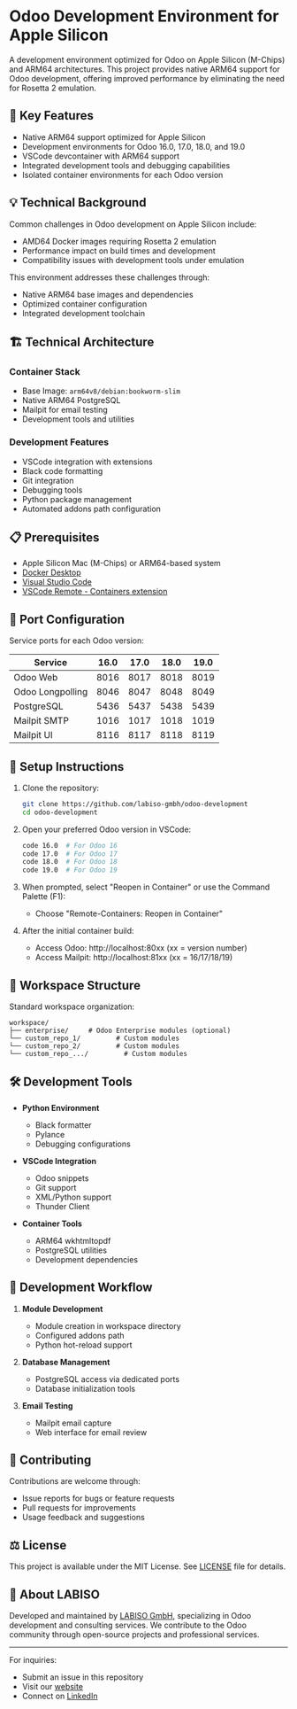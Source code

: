 # Odoo Development Environment for Apple Silicon

A development environment optimized for Odoo on Apple Silicon (M-Chips) and ARM64 architectures. This project provides native ARM64 support for Odoo development, offering improved performance by eliminating the need for Rosetta 2 emulation.

## 🚀 Key Features

- Native ARM64 support optimized for Apple Silicon
- Development environments for Odoo 16.0, 17.0, 18.0, and 19.0
- VSCode devcontainer with ARM64 support
- Integrated development tools and debugging capabilities
- Isolated container environments for each Odoo version

## 💡 Technical Background

Common challenges in Odoo development on Apple Silicon include:
- AMD64 Docker images requiring Rosetta 2 emulation
- Performance impact on build times and development
- Compatibility issues with development tools under emulation

This environment addresses these challenges through:
- Native ARM64 base images and dependencies
- Optimized container configuration
- Integrated development toolchain

## 🏗 Technical Architecture

### Container Stack
- Base Image: `arm64v8/debian:bookworm-slim`
- Native ARM64 PostgreSQL
- Mailpit for email testing
- Development tools and utilities

### Development Features
- VSCode integration with extensions
- Black code formatting
- Git integration
- Debugging tools
- Python package management
- Automated addons path configuration

## 📋 Prerequisites

- Apple Silicon Mac (M-Chips) or ARM64-based system
- [Docker Desktop](https://docs.docker.com/get-docker/)
- [Visual Studio Code](https://code.visualstudio.com/download)
- [VSCode Remote - Containers extension](https://marketplace.visualstudio.com/items?itemName=ms-vscode-remote.remote-containers)

## 🔌 Port Configuration

Service ports for each Odoo version:

| Service          | 16.0  | 17.0  | 18.0  | 19.0  |
|-----------------|-------|-------|-------|-------|
| Odoo Web        | 8016  | 8017  | 8018  | 8019  |
| Odoo Longpolling| 8046  | 8047  | 8048  | 8049  |
| PostgreSQL      | 5436  | 5437  | 5438  | 5439  |
| Mailpit SMTP    | 1016  | 1017  | 1018  | 1019  |
| Mailpit UI      | 8116  | 8117  | 8118  | 8119  |

## 🚀 Setup Instructions

1. Clone the repository:
   ```bash
   git clone https://github.com/labiso-gmbh/odoo-development
   cd odoo-development
   ```

2. Open your preferred Odoo version in VSCode:
   ```bash
   code 16.0  # For Odoo 16
   code 17.0  # For Odoo 17
   code 18.0  # For Odoo 18
   code 19.0  # For Odoo 19
   ```

3. When prompted, select "Reopen in Container" or use the Command Palette (F1):
   - Choose "Remote-Containers: Reopen in Container"

4. After the initial container build:
   - Access Odoo: http://localhost:80xx (xx = version number)
   - Access Mailpit: http://localhost:81xx (xx = 16/17/18/19)

## 📁 Workspace Structure

Standard workspace organization:
```
workspace/
├── enterprise/     # Odoo Enterprise modules (optional)
└── custom_repo_1/         # Custom modules
└── custom_repo_2/         # Custom modules
└── custom_repo_.../         # Custom modules
```

## 🛠 Development Tools

- **Python Environment**
  - Black formatter
  - Pylance
  - Debugging configurations

- **VSCode Integration**
  - Odoo snippets
  - Git support
  - XML/Python support
  - Thunder Client

- **Container Tools**
  - ARM64 wkhtmltopdf
  - PostgreSQL utilities
  - Development dependencies

## 🔄 Development Workflow

1. **Module Development**
   - Module creation in workspace directory
   - Configured addons path
   - Python hot-reload support

2. **Database Management**
   - PostgreSQL access via dedicated ports
   - Database initialization tools

3. **Email Testing**
   - Mailpit email capture
   - Web interface for email review

## 🤝 Contributing

Contributions are welcome through:
- Issue reports for bugs or feature requests
- Pull requests for improvements
- Usage feedback and suggestions

## ⚖️ License

This project is available under the MIT License. See [LICENSE](LICENSE) file for details.

## 🏢 About LABISO

Developed and maintained by [LABISO GmbH](https://www.labiso.de), specializing in Odoo development and consulting services. We contribute to the Odoo community through open-source projects and professional services.

---

For inquiries:
- Submit an issue in this repository
- Visit our [website](https://www.labiso.de)
- Connect on [LinkedIn](https://www.linkedin.com/company/labiso-gmbh)
